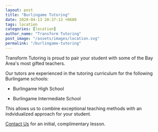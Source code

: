 ```yaml
---
layout: post
title: "Burlingame Tutoring"
date: 2020-04-13 20:37:13 +0600
tags: location
categories: [location]
author_name: "Transform Tutoring"
post_image: "/assets/images/location.svg"
permalink: "/burlingame-tutoring"
---
```



Transform Tutoring is proud to pair your student with some of the Bay Area's most gifted teachers. 

Our tutors are experienced in the tutoring curriculum for the following Burlingame schools:

* Burlingame High School

* Burlingame Intermediate School

This allows us to combine exceptional teaching methods with an indvidualized approach for your student.

[Contact Us](/pages/contact) for an initial, complimentary lesson. 

